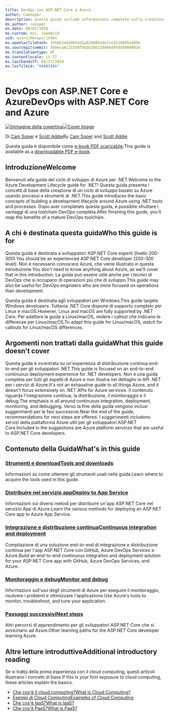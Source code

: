 ```yaml
---
title: DevOps con ASP.NET Core e Azure
author: CamSoper
description: Questa guida include informazioni complete sulla creazione di una pipeline DevOps per un'app ASP.NET Core ospitata in Azure.
ms.author: casoper
ms.date: 08/07/2018
ms.custom: mvc, seodec18
uid: azure/devops/index
ms.openlocfilehash: f45bb2a5dd4b3d1a820085ede7ce3219045ed80b
ms.sourcegitcommit: 5b0eca8c21550f95de3bb21096bd4fd4d9098026
ms.translationtype: HT
ms.contentlocale: it-IT
ms.lasthandoff: 04/27/2019
ms.locfileid: "64881956"
---
```

# <a name="devops-with-aspnet-core-and-azure"></a><span data-ttu-id="25d1d-103">DevOps con ASP.NET Core e Azure</span><span class="sxs-lookup"><span data-stu-id="25d1d-103">DevOps with ASP.NET Core and Azure</span></span>

<span data-ttu-id="25d1d-104">[![Immagine della copertina](./media/cover-large.png)](https://aka.ms/devopsbook)</span><span class="sxs-lookup"><span data-stu-id="25d1d-104">[![Cover Image](./media/cover-large.png)](https://aka.ms/devopsbook)</span></span>

<span data-ttu-id="25d1d-105">Di [Cam Soper](https://twitter.com/camsoper) e [Scott Addie](https://twitter.com/scottaddie)</span><span class="sxs-lookup"><span data-stu-id="25d1d-105">By [Cam Soper](https://twitter.com/camsoper) and [Scott Addie](https://twitter.com/scottaddie)</span></span>

<span data-ttu-id="25d1d-106">Questa guida è disponibile come [e-book PDF scaricabile](https://aka.ms/devopsbook).</span><span class="sxs-lookup"><span data-stu-id="25d1d-106">This guide is available as a [downloadable PDF e-book](https://aka.ms/devopsbook).</span></span>

## <a name="welcome"></a><span data-ttu-id="25d1d-107">Introduzione</span><span class="sxs-lookup"><span data-stu-id="25d1d-107">Welcome</span></span> 

<span data-ttu-id="25d1d-108">Benvenuti alla guida del ciclo di sviluppo di Azure per .NET.</span><span class="sxs-lookup"><span data-stu-id="25d1d-108">Welcome to the Azure Development Lifecycle guide for .NET!</span></span> <span data-ttu-id="25d1d-109">Questa guida presenta i concetti di base della creazione di un ciclo di sviluppo basato su Azure usando processi e strumenti di .NET.</span><span class="sxs-lookup"><span data-stu-id="25d1d-109">This guide introduces the basic concepts of building a development lifecycle around Azure using .NET tools and processes.</span></span> <span data-ttu-id="25d1d-110">Dopo aver completato questa guida, è possibile sfruttare i vantaggi di una toolchain DevOps completa.</span><span class="sxs-lookup"><span data-stu-id="25d1d-110">After finishing this guide, you'll reap the benefits of a mature DevOps toolchain.</span></span>

## <a name="who-this-guide-is-for"></a><span data-ttu-id="25d1d-111">A chi è destinata questa guida</span><span class="sxs-lookup"><span data-stu-id="25d1d-111">Who this guide is for</span></span>

<span data-ttu-id="25d1d-112">Questa guida è destinata a sviluppatori ASP.NET Core esperti (livello 200-300).</span><span class="sxs-lookup"><span data-stu-id="25d1d-112">You should be an experienced ASP.NET Core developer (200-300 level).</span></span> <span data-ttu-id="25d1d-113">Non è necessario conoscere Azure, che viene illustrato in questa introduzione.</span><span class="sxs-lookup"><span data-stu-id="25d1d-113">You don't need to know anything about Azure, as we'll cover that in this introduction.</span></span> <span data-ttu-id="25d1d-114">La guida può essere utile anche per i tecnici di DevOps che si occupano di operazioni più che di sviluppo.</span><span class="sxs-lookup"><span data-stu-id="25d1d-114">This guide may also be useful for DevOps engineers who are more focused on operations than development.</span></span>

<span data-ttu-id="25d1d-115">Questa guida è destinata agli sviluppatori per Windows.</span><span class="sxs-lookup"><span data-stu-id="25d1d-115">This guide targets Windows developers.</span></span> <span data-ttu-id="25d1d-116">Tuttavia .NET Core dispone di supporto completo per Linux e macOS.</span><span class="sxs-lookup"><span data-stu-id="25d1d-116">However, Linux and macOS are fully supported by .NET Core.</span></span> <span data-ttu-id="25d1d-117">Per adattare la guida a Linux/macOS, vedere i callout che indicano le differenze per Linux/macOS.</span><span class="sxs-lookup"><span data-stu-id="25d1d-117">To adapt this guide for Linux/macOS, watch for callouts for Linux/macOS differences.</span></span>

## <a name="what-this-guide-doesnt-cover"></a><span data-ttu-id="25d1d-118">Argomenti non trattati dalla guida</span><span class="sxs-lookup"><span data-stu-id="25d1d-118">What this guide doesn't cover</span></span>

<span data-ttu-id="25d1d-119">Questa guida è incentrata su un'esperienza di distribuzione continua end-to-end per gli sviluppatori .NET.</span><span class="sxs-lookup"><span data-stu-id="25d1d-119">This guide is focused on an end-to-end continuous deployment experience for .NET developers.</span></span> <span data-ttu-id="25d1d-120">Non è una guida completa per tutti gli aspetti di Azure e non illustra nel dettaglio le API .NET per i servizi di Azure.</span><span class="sxs-lookup"><span data-stu-id="25d1d-120">It's not an exhaustive guide to all things Azure, and it doesn't focus extensively on .NET APIs for Azure services.</span></span> <span data-ttu-id="25d1d-121">Il contenuto riguarda l'integrazione continua, la distribuzione, il monitoraggio e il debug.</span><span class="sxs-lookup"><span data-stu-id="25d1d-121">The emphasis is all around continuous integration, deployment, monitoring, and debugging.</span></span> <span data-ttu-id="25d1d-122">Verso la fine della guida vengono inclusi suggerimenti per le fasi successive.</span><span class="sxs-lookup"><span data-stu-id="25d1d-122">Near the end of the guide, recommendations for next steps are offered.</span></span> <span data-ttu-id="25d1d-123">I suggerimenti includono servizi della piattaforma Azure utili per gli sviluppatori ASP.NET Core.</span><span class="sxs-lookup"><span data-stu-id="25d1d-123">Included in the suggestions are Azure platform services that are useful to ASP.NET Core developers.</span></span>

## <a name="whats-in-this-guide"></a><span data-ttu-id="25d1d-124">Contenuto della Guida</span><span class="sxs-lookup"><span data-stu-id="25d1d-124">What's in this guide</span></span>

### <a name="tools-and-downloadsxrefazuredevopstools-and-downloads"></a>[<span data-ttu-id="25d1d-125">Strumenti e download</span><span class="sxs-lookup"><span data-stu-id="25d1d-125">Tools and downloads</span></span>](xref:azure/devops/tools-and-downloads)

<span data-ttu-id="25d1d-126">Informazioni su come ottenere gli strumenti usati nella guida.</span><span class="sxs-lookup"><span data-stu-id="25d1d-126">Learn where to acquire the tools used in this guide.</span></span>

### <a name="deploy-to-app-servicexrefazuredevopsdeploy-to-app-service"></a>[<span data-ttu-id="25d1d-127">Distribuire nel servizio app</span><span class="sxs-lookup"><span data-stu-id="25d1d-127">Deploy to App Service</span></span>](xref:azure/devops/deploy-to-app-service)

<span data-ttu-id="25d1d-128">Informazioni sui diversi metodi per distribuire un'app ASP.NET Core nel servizio App di Azure.</span><span class="sxs-lookup"><span data-stu-id="25d1d-128">Learn the various methods for deploying an ASP.NET Core app to Azure App Service.</span></span>

### <a name="continuous-integration-and-deploymentxrefazuredevopscicd"></a>[<span data-ttu-id="25d1d-129">Integrazione e distribuzione continua</span><span class="sxs-lookup"><span data-stu-id="25d1d-129">Continuous integration and deployment</span></span>](xref:azure/devops/cicd)

<span data-ttu-id="25d1d-130">Compilazione di una soluzione end-to-end di integrazione e distribuzione continua per l'app ASP.NET Core con GitHub, Azure DevOps Services e Azure.</span><span class="sxs-lookup"><span data-stu-id="25d1d-130">Build an end-to-end continuous integration and deployment solution for your ASP.NET Core app with GitHub, Azure DevOps Services, and Azure.</span></span>

### <a name="monitor-and-debugxrefazuredevopsmonitor"></a>[<span data-ttu-id="25d1d-131">Monitoraggio e debug</span><span class="sxs-lookup"><span data-stu-id="25d1d-131">Monitor and debug</span></span>](xref:azure/devops/monitor)

<span data-ttu-id="25d1d-132">Informazioni sull'uso degli strumenti di Azure per eseguire il monitoraggio, risolvere i problemi e ottimizzare l'applicazione.</span><span class="sxs-lookup"><span data-stu-id="25d1d-132">Use Azure's tools to monitor, troubleshoot, and tune your application.</span></span>

### <a name="next-stepsxrefazuredevopsnext-steps"></a>[<span data-ttu-id="25d1d-133">Passaggi successivi</span><span class="sxs-lookup"><span data-stu-id="25d1d-133">Next steps</span></span>](xref:azure/devops/next-steps)

<span data-ttu-id="25d1d-134">Altri percorsi di apprendimento per gli sviluppatori ASP.NET Core che si avvicinano ad Azure.</span><span class="sxs-lookup"><span data-stu-id="25d1d-134">Other learning paths for the ASP.NET Core developer learning Azure.</span></span>

## <a name="additional-introductory-reading"></a><span data-ttu-id="25d1d-135">Altre letture introduttive</span><span class="sxs-lookup"><span data-stu-id="25d1d-135">Additional introductory reading</span></span>

<span data-ttu-id="25d1d-136">Se si tratta della prima esperienza con il cloud computing, questi articoli illustrano i concetti di base.</span><span class="sxs-lookup"><span data-stu-id="25d1d-136">If this is your first exposure to cloud computing, these articles explain the basics.</span></span>

* [<span data-ttu-id="25d1d-137">Che cos'è il cloud computing?</span><span class="sxs-lookup"><span data-stu-id="25d1d-137">What is Cloud Computing?</span></span>](https://azure.microsoft.com/overview/what-is-cloud-computing/)
* [<span data-ttu-id="25d1d-138">Esempi di Cloud Computing</span><span class="sxs-lookup"><span data-stu-id="25d1d-138">Examples of Cloud Computing</span></span>](https://azure.microsoft.com/overview/examples-of-cloud-computing/)
* [<span data-ttu-id="25d1d-139">Che cos'è IaaS?</span><span class="sxs-lookup"><span data-stu-id="25d1d-139">What is IaaS?</span></span>](https://azure.microsoft.com/overview/what-is-iaas/)
* [<span data-ttu-id="25d1d-140">Che cos'è PaaS?</span><span class="sxs-lookup"><span data-stu-id="25d1d-140">What is PaaS?</span></span>](https://azure.microsoft.com/overview/what-is-paas/)
